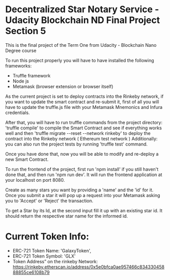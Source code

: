 # Decentralized Star Notary Service - Udacity Blockchain ND Final Project Section 5

This is the final project of the Term One from Udacity - Blockchain Nano Degree course

To run this project properly you will have to have installed the following frameworks:
- Truffle framework
- Node js
- Metamask (browser extension or browser itself)

As the current project is set to deploy contracts into the Rinkeby network, if you want to update the smart contract and re-submit it, first of all you will have to update the truffle.js file with your Metamask Mnemonics and Infura credentials.

After that, you will have to run truffle commands from the project directory:
'truffle compile' to compile the Smart Contract and see if everything works well and then
'truffle migrate --reset --network rinkeby' to deploy the contract into the Rinkeby network ( Ethereum test network )
Additionally: you can also run the project tests by running 'truffle test' command.

Once you have done that, now you will be able to modify and re-deploy a new Smart Contract.

To run the frontend of the project, first run 'npm install' if you still haven't done that, and then run 'npm run dev'. It will run the frontend application at your localhost on port 8080.

Create as many stars you want by providing a 'name' and the 'id' for it. Once you submit a star it will pop up a request into your Metamask asking you to 'Accept' or 'Reject' the transaction. 

To get a Star by its Id, at the second input fill it up with an existing star id. It should return the respective star name for the informed id.

# Current Token Info:

* ERC-721 Token Name: 'GalaxyToken',
* ERC-721 Token Symbol: 'GLX'
* Token Address” on the rinkeby Network: https://rinkeby.etherscan.io/address/0x5e0bfca0ae957466c83433045888855ce6108b79
